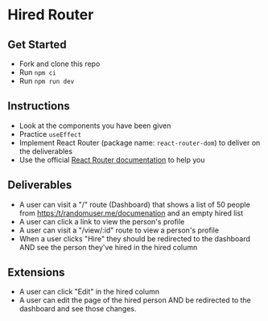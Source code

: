# Hired Router

## Get Started
- Fork and clone this repo
- Run `npm ci`
- Run `npm run dev`

## Instructions

- Look at the components you have been given
- Practice `useEffect`
- Implement React Router (package name: `react-router-dom`) to deliver on the deliverables
- Use the official [React Router documentation](https://reactrouter.com/en/main) to help you

## Deliverables

- A user can visit a "/" route (Dashboard) that shows a list of 50 people from 
[https:/t/randomuser.me/documenation](https://randomuser.me/documentation) and an empty hired list
- A user can click a link to view the person's profile
- A user can visit a "/view/:id" route to view a person's profile
- When a user clicks "Hire" they should be redirected to the dashboard AND see the person they've hired in the hired column

## Extensions

- A user can click "Edit" in the hired column
- A user can edit the page of the hired person AND be redirected to the dashboard and see those changes.
